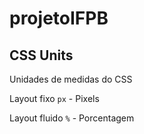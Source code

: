 # projetoIFPB

## CSS Units

Unidades de medidas do CSS

Layout fixo
`px` - Pixels

Layout fluido
`%` - Porcentagem